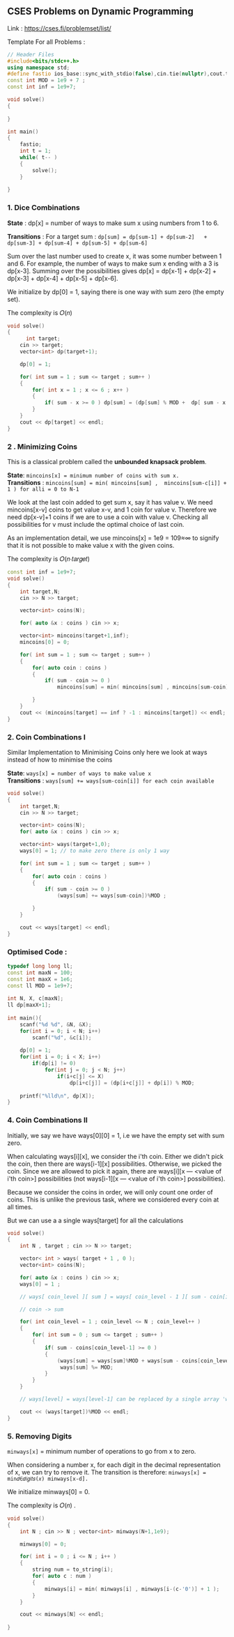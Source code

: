## CSES Problems on Dynamic Programming

Link : https://cses.fi/problemset/list/

Template For all Problems :
```cpp
// Header Files
#include<bits/stdc++.h>
using namespace std;
#define fastio ios_base::sync_with_stdio(false),cin.tie(nullptr),cout.tie(nullptr);srand(time(NULL))
const int MOD = 1e9 + 7 ;
const int inf = 1e9+7;

void solve()
{
  
}

int main()
{
	fastio;
	int t = 1;
	while( t-- )
	{
		solve();
	}
	
}
```

### 1. Dice Combinations

**State** :
dp[x] = number of ways to make sum x using numbers from 1 to 6.<br>

**Transitions** :
For a target sum :
`dp[sum] = dp[sum-1] + dp[sum-2]   + dp[sum-3] + dp[sum-4] + dp[sum-5] + dp[sum-6]`

Sum over the last number used to create x, it was some number between 1 and 6. For example, the number of ways to make sum x ending with a 3 is dp[x-3]. Summing over the possibilities gives dp[x] = dp[x-1] + dp[x-2] + dp[x-3] + dp[x-4] + dp[x-5] + dp[x-6].

We initialize by dp[0] = 1, saying there is one way with sum zero (the empty set).

The complexity is 𝑂(𝑛)

```cpp
void solve()
{
	  int target;
    cin >> target;
    vector<int> dp(target+1);

    dp[0] = 1;

    for( int sum = 1 ; sum <= target ; sum++ )
    {
        for( int x = 1 ; x <= 6 ; x++ )
        {
            if( sum - x >= 0 ) dp[sum] = (dp[sum] % MOD +  dp[ sum - x ] % MOD ) %MOD;
        }
    }
    cout << dp[target] << endl;
}
```

### 2 . Minimizing Coins
This is a classical problem called the **unbounded knapsack problem**.<br>

**State**:
`mincoins[x] = minimum number of coins with sum x.` <br>
**Transitions** :
`mincoins[sum] = min( mincoins[sum] ,  mincoins[sum-c[i]] + 1 ) for alli = 0 to N-1`

We look at the last coin added to get sum x, say it has value v. We need mincoins[x-v] coins to get value x-v, and 1 coin for value v. Therefore we need dp[x-v]+1 coins if we are to use a coin with value v. Checking all possibilities for v must include the optimal choice of last coin.

As an implementation detail, we use mincoins[x] = 1e9 = 109≈∞ to signify that it is not possible to make value x with the given coins.

The complexity is 𝑂(𝑛⋅𝑡𝑎𝑟𝑔𝑒𝑡)
```cpp
const int inf = 1e9+7;
void solve()
{
    int target,N;
    cin >> N >> target;

    vector<int> coins(N);

    for( auto &x : coins ) cin >> x;

    vector<int> mincoins(target+1,inf);
    mincoins[0] = 0;

    for( int sum = 1 ; sum <= target ; sum++ )
    {
        for( auto coin : coins )
        {
            if( sum - coin >= 0 )
                mincoins[sum] = min( mincoins[sum] , mincoins[sum-coin] + 1 );

        }
    }
    cout << (mincoins[target] == inf ? -1 : mincoins[target]) << endl;
}
```

### 2. Coin Combinations I
Similar Implementation to Minimising Coins only here we look at ways instead of how to minimise the coins

**State**:
`ways[x] = number of ways to make value x`  <br>
**Transitions** :
`ways[sum] += ways[sum-coin[i]] for each coin available`

```cpp
void solve()
{
    int target,N;
    cin >> N >> target;

    vector<int> coins(N);
    for( auto &x : coins ) cin >> x;

    vector<int> ways(target+1,0);
    ways[0] = 1; // to make zero there is only 1 way

    for( int sum = 1 ; sum <= target ; sum++ )
    {
        for( auto coin : coins )
        {
            if( sum - coin >= 0 )
                (ways[sum] += ways[sum-coin])%MOD ;

        }
    }

    cout << ways[target] << endl;
}
```

### Optimised Code :
```cpp
typedef long long ll;
const int maxN = 100;
const int maxX = 1e6;
const ll MOD = 1e9+7;
 
int N, X, c[maxN];
ll dp[maxX+1];
 
int main(){
    scanf("%d %d", &N, &X);
    for(int i = 0; i < N; i++)
        scanf("%d", &c[i]);
 
    dp[0] = 1;
    for(int i = 0; i < X; i++)
        if(dp[i] != 0)
            for(int j = 0; j < N; j++)
                if(i+c[j] <= X)
                    dp[i+c[j]] = (dp[i+c[j]] + dp[i]) % MOD;
 
    printf("%lld\n", dp[X]);
}
```

### 4. Coin Combinations II
Initially, we say we have ways[0][0] = 1, i.e we have the empty set with sum zero.

When calculating ways[i][x], we consider the i'th coin. Either we didn't pick the coin, then there are ways[i-1][x] possibilities. Otherwise, we picked the coin. Since we are allowed to pick it again, there are ways[i][x — <value of i'th coin>] possibilities (not ways[i-1][x — <value of i'th coin>] possibilities).

Because we consider the coins in order, we will only count one order of coins. This is unlike the previous task, where we considered every coin at all times.

But we can use a a single ways[target] for all the calculations 

```cpp
void solve()
{
    int N , target ; cin >> N >> target;

    vector< int > ways( target + 1 , 0 );
    vector<int> coins(N);

    for( auto &x : coins ) cin >> x;
    ways[0] = 1 ;

    // ways[ coin_level ][ sum ] = ways[ coin_level - 1 ][ sum - coin[i] ]

    // coin -> sum

    for( int coin_level = 1 ; coin_level <= N ; coin_level++ )
    {
        for( int sum = 0 ; sum <= target ; sum++ )
        {
            if( sum - coins[coin_level-1] >= 0 )
            {
                (ways[sum] = ways[sum]%MOD + ways[sum - coins[coin_level-1]]%MOD )%MOD;
                 ways[sum] %= MOD;
            }
        }
    }

    // ways[level] = ways[level-1] can be replaced by a single array 'ways'

    cout << (ways[target])%MOD << endl;
}
```

### 5. Removing Digits

`minways[x]` = minimum number of operations to go from x to zero.

When considering a number x, for each digit in the decimal representation of x, we can try to remove it. The transition is therefore: 
`minways[x] = min𝑑∈𝑑𝑖𝑔𝑖𝑡𝑠(𝑥) minways[x-d].`

We initialize minways[0] = 0.

The complexity is 𝑂(𝑛)
.

```cpp
void solve()
{
    int N ; cin >> N ; vector<int> minways(N+1,1e9);

    minways[0] = 0;

    for( int i = 0 ; i <= N ; i++ )
    {
        string num = to_string(i);
        for( auto c : num )
        {
            minways[i] = min( minways[i] , minways[i-(c-'0')] + 1 );
        }
    }

    cout << minways[N] << endl;
    
}
```
